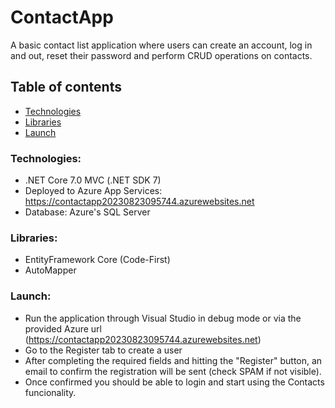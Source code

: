 # ContactApp
A basic contact list application where users can create an account, log in and out, reset their password and perform CRUD operations on contacts.

## Table of contents
* [Technologies](#technologies)
* [Libraries](#libraries)
* [Launch](#launch)

### Technologies:
- .NET Core 7.0 MVC (.NET SDK 7)
- Deployed to Azure App Services: https://contactapp20230823095744.azurewebsites.net
- Database: Azure's SQL Server

### Libraries:
- EntityFramework Core (Code-First)
- AutoMapper

### Launch:
- Run the application through Visual Studio in debug mode or via the provided Azure url (https://contactapp20230823095744.azurewebsites.net)
- Go to the Register tab to create a user
- After completing the required fields and hitting the "Register" button, an email to confirm the registration will be sent (check SPAM if not visible).
- Once confirmed you should be able to login and start using the Contacts funcionality.
